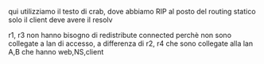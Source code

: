 qui utilizziamo il testo di crab, dove abbiamo RIP al posto del routing statico
solo il client deve avere il resolv

r1, r3 non hanno bisogno di redistribute connected  perchè non sono collegate a lan di accesso, a differenza di r2, r4 che sono collegate alla lan A,B che hanno web,NS,client